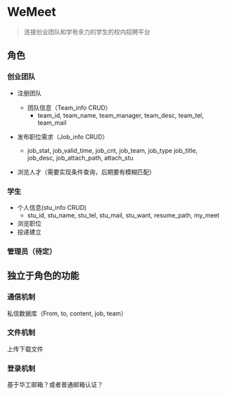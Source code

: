 # WeMeet

> 连接创业团队和学有余力的学生的校内招聘平台

## 角色
### 创业团队
- 注册团队
  - 团队信息（Team_info CRUD）
    - team_id, team_name, team_manager, team_desc, team_tel, team_mail
- 发布职位需求（Job_info CRUD）
  - job_stat, job_valid_time, job_cnt, job_team, job_type
    job_title, job_desc, job_attach_path, attach_stu

- 浏览人才（需要实现条件查询，后期要有模糊匹配）

### 学生
 - 个人信息(stu_info CRUD)
   - stu_id, stu_name, stu_tel, stu_mail, stu_want, resume_path, my_meet
 - 浏览职位
 - 投递建立 

### 管理员（待定）

## 独立于角色的功能
### 通信机制
私信数据库（From, to, content, job, team）
### 文件机制
上传下载文件
### 登录机制
基于华工邮箱？或者普通邮箱认证？

